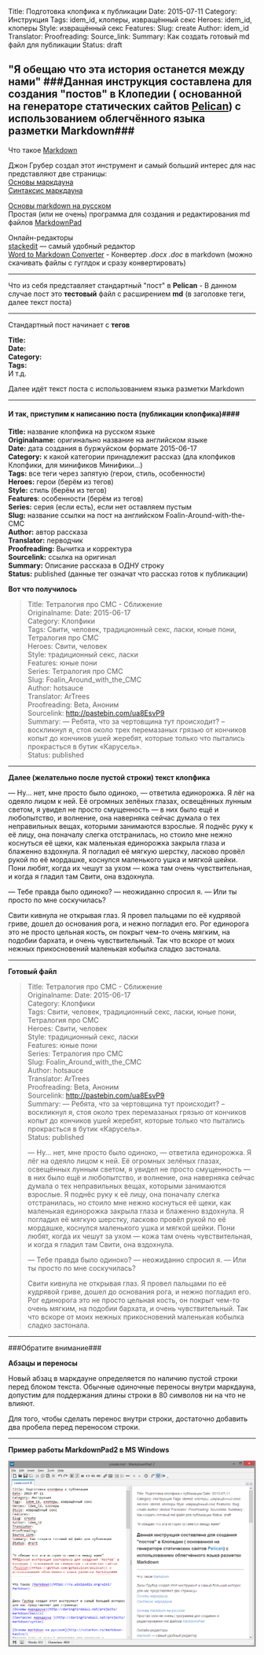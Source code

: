 Title: Подготовка клопфика к публикации
Date: 2015-07-11
Category: Инструкция
Tags:  idem_id, клоперы, извращённый секс
Heroes: idem_id, клоперы
Style: извращённый секс
Features: 
Slug: create
Author: idem_id
Translator: 
Proofreading:
Source_link:
Summary: Как создать готовый md файл для публикации
Status: draft


"Я обещаю что эта история останется между нами"
###Данная инструкция составлена для создания "постов" в Клопедии ( основанной на генераторе статических сайтов [Pelican](https://github.com/getpelican/pelican)) с использованием облегчённого языка разметки Markdown###
----------

Что такое [Markdown](https://ru.wikipedia.org/wiki/Markdown)    

Джон Грубер создал этот инструмент и самый больший интерес для нас представляют две страницы:  
[Основы маркдауна](http://daringfireball.net/projects/markdown/basics)  
[Синтаксис маркдауна ](http://daringfireball.net/projects/markdown/syntax) 

[Основы markdown на русском](http://vstarkov.ru/markdown-basics/)  
Простая (или не очень) программа для создания и редактирования md файлов [MarkdownPad](http://markdownpad.com/)  

Онлайн-редакторы  
[stackedit](https://stackedit.io/) — самый удобный редактор  
[Word to Markdown Converter](https://word-to-markdown.herokuapp.com/) - Конвертер *.docx* *.doc* в markdown (можно скачивать файлы с гуглдок и сразу конвертировать)


----------

Что из себя представляет стандартный "пост" в **Pelican** - 
В данном случае пост это **тестовый** файл с расширением **md** (в заголовке теги, далее текст поста)


----------

Стандартный пост начинает с **тегов**  

**Title:**  
**Date:**  
**Category:**  
**Tags:**   
И т.д.  

Далее идёт текст поста с использованием языка разметки Markdown

----------
#### И так, приступим к написанию поста (публикации клопфика)####

**Title:** название клопфика на русском языке  
**Originalname:** оригинально название на английском языке  
**Date:** дата создания в буржуйском формате 2015-06-17    
**Category:** к какой категории принадлежит рассказ (дла клопфиков Клопфики, для минификов Минифики...)  
**Tags:** все теги через запятую (герои, стиль, особенности)  
**Heroes:** герои (берём из тегов)  
**Style:** стиль (берём из тегов)  
**Features**: особенности (берём из тегов)  
**Series:** серия (если есть), если нет оставляем пустым  
**Slug:** название ссылки на пост на английском Foalin-Around-with-the-CMC   
**Author:** автор рассказа  
**Translator:** перводчик  
**Proofreading:** Вычитка и корректура  
**Sourcelink:** ссылка на оригинал   
**Summary:** Описание рассказа в ОДНУ строку  
**Status:** published  (данные тег означат что рассказ готов к публикации)


**Вот что получилось**

> Title: Тетралогия про СМС - Сближение  
> Originalname:
> Date: 2015-06-17  
> Category: Клопфики  
> Tags: Свити, человек, традиционный секс, ласки, юные пони, Тетралогия про СМС  
> Heroes: Свити, человек  
> Style: традиционный секс, ласки  
> Features: юные пони  
> Series: Тетралогия про СМС  
> Slug: Foalin_Around_with_the_CMC  
> Author: hotsauce  
> Translator: ArTrees  
> Proofreading: Beta, Аноним  
> Sourcelink: http://pastebin.com/ua8EsvP9  
> Summary: — Ребята, что за чертовщина тут происходит? – воскликнул я, стоя около трех перемазаных грязью от кончиков копыт до кончиков ушей жеребят, которые только что пытались прокрасться в бутик «Карусель».  
> Status: published  


----------

**Далее (желательно после пустой строки) текст клопфика**
    


— Ну... нет, мне просто было одиноко, — ответила единорожка. Я лёг на одеяло лицом к ней. Её огромных зелёных глазах, освещённых лунным светом, я увидел не просто смущенность — в них было ещё и любопытство, и волнение, она наверняка сейчас думала о тех неправильных вещах, которыми занимаются взрослые. Я поднёс руку к её лицу, она поначалу слегка отстранилась, но стоило мне нежно коснуться её щеки, как маленькая единорожка закрыла глаза и блаженно вздохнула. Я погладил её мягкую шерстку, ласково провёл рукой по её мордашке, коснулся маленького ушка и мягкой шейки. Пони любят, когда их чешут за ухом — кожа там очень чувствительная, и когда я гладил там Свити, она вздохнула.

— Тебе правда было одиноко? — неожиданно спросил я. — Или ты просто по мне соскучилась?

Свити кивнула не открывая глаз. Я провел пальцами по её кудрявой гриве, дошел до основания рога, и нежно погладил его. Рог единорога это не просто цельная кость, он покрыт чем-то очень мягким, на подобии бархата, и очень чувствительный. Так что вскоре от моих нежных прикосновений маленькая кобылка сладко застонала.

----------
**Готовый файл**  

> Title: Тетралогия про СМС - Сближение  
> Originalname:
> Date: 2015-06-17  
> Category: Клопфики  
> Tags: Свити, человек, традиционный секс, ласки, юные пони, Тетралогия про СМС  
> Heroes: Свити, человек  
> Style: традиционный секс, ласки  
> Features: юные пони  
> Series: Тетралогия про СМС  
> Slug: Foalin_Around_with_the_CMC  
> Author: hotsauce  
> Translator: ArTrees  
> Proofreading: Beta, Аноним  
> Sourcelink: http://pastebin.com/ua8EsvP9  
> Summary: — Ребята, что за чертовщина тут происходит? – воскликнул я, стоя около трех перемазаных грязью от кончиков копыт до кончиков ушей жеребят, которые только что пытались прокрасться в бутик «Карусель».  
> Status: published 
> 
> 
> — Ну... нет, мне просто было одиноко, — ответила единорожка. Я лёг на одеяло лицом к ней. Её огромных зелёных глазах, освещённых лунным светом, я увидел не просто смущенность — в них было ещё и любопытство, и волнение, она наверняка сейчас думала о тех неправильных вещах, которыми занимаются взрослые. Я поднёс руку к её лицу, она поначалу слегка отстранилась, но стоило мне нежно коснуться её щеки, как маленькая единорожка закрыла глаза и блаженно вздохнула. Я погладил её мягкую шерстку, ласково провёл рукой по её мордашке, коснулся маленького ушка и мягкой шейки. Пони любят, когда их чешут за ухом — кожа там очень чувствительная, и когда я гладил там Свити, она вздохнула.
> 
> — Тебе правда было одиноко? — неожиданно спросил я. — Или ты просто по мне соскучилась?
> 
> Свити кивнула не открывая глаз. Я провел пальцами по её кудрявой гриве, дошел до основания рога, и нежно погладил его. Рог единорога это не просто цельная кость, он покрыт чем-то очень мягким, на подобии бархата, и очень чувствительный. Так что вскоре от моих нежных прикосновений маленькая кобылка сладко застонала.

----------

###Обратите внимание###


**Абзацы и переносы**

Новый абзац в маркдауне определяется по наличию пустой строки перед блоком текста.
Обычные одиночные переносы внутри маркдауна, допустим для поддержания длины строки в 80 символов ни на что не влияют.

Для того, чтобы сделать перенос внутри строки, достаточно добавить два пробела перед переносом строки.  

----------

**Пример работы MarkdownPad2 в MS Windows**  

![markdownpad2](/images/markdownpad2.png)